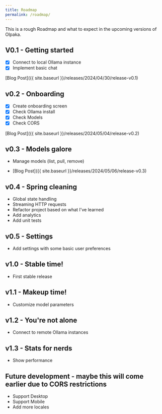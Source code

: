 ```yaml
---
title: Roadmap
permalink: /roadmap/
---
```

This is a rough Roadmap and what to expect in the upcoming versions of Olpaka.

## V0.1 - Getting started
- [x] Connect to local Ollama instance
- [x] Implement basic chat

[Blog Post]({{ site.baseurl }}/releases/2024/04/30/release-v0.1)

## v0.2 - Onboarding
- [x] Create onboarding screen
- [x] Check Ollama install
- [x] Check Models
- [x] Check CORS

[Blog Post]({{ site.baseurl }}/releases/2024/05/04/release-v0.2)

## v0.3 - Models galore
- Manage models (list, pull, remove)

- [Blog Post]({{ site.baseurl }}/releases/2024/05/06/release-v0.3)

## v0.4 - Spring cleaning
- Global state handling
- Streaming HTTP requests
- Refactor project based on what I've learned
- Add analytics
- Add unit tests

## v0.5 - Settings
- Add settings with some basic user preferences

## v1.0 - Stable time!
- First stable release

## v1.1 - Makeup time!
- Customize model parameters

## v1.2 - You're not alone
- Connect to remote Ollama instances

## v1.3 - Stats for nerds
- Show performance

## Future development - maybe this will come earlier due to CORS restrictions
- Support Desktop
- Support Mobile
- Add more locales